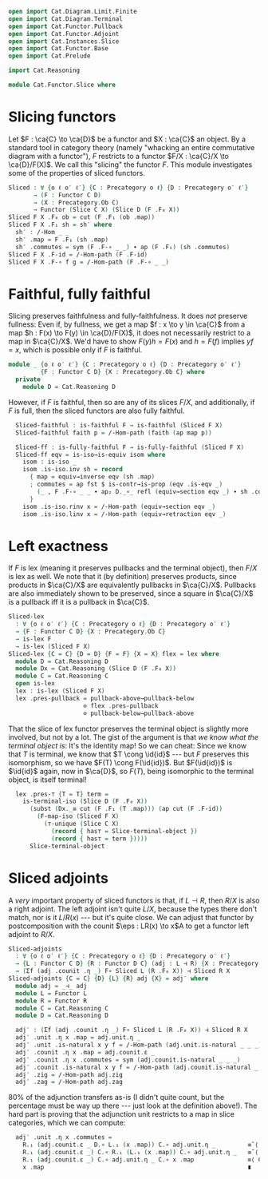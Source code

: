 ```agda
open import Cat.Diagram.Limit.Finite
open import Cat.Diagram.Terminal
open import Cat.Functor.Pullback
open import Cat.Functor.Adjoint
open import Cat.Instances.Slice
open import Cat.Functor.Base
open import Cat.Prelude

import Cat.Reasoning

module Cat.Functor.Slice where
```

# Slicing functors

Let $F : \ca{C} \to \ca{D}$ be a functor and $X : \ca{C}$ an object. By
a standard tool in category theory (namely "whacking an entire
commutative diagram with a functor"), $F$ restricts to a functor $F/X :
\ca{C}/X \to \ca{D}/F(X)$. We call this "slicing" the functor $F$. This
module investigates some of the properties of sliced functors.

<!--
```agda
open Functor
open /-Obj
open /-Hom
open _=>_
open _⊣_
```
-->

```agda
Sliced : ∀ {o ℓ o′ ℓ′} {C : Precategory o ℓ} {D : Precategory o′ ℓ′}
       → (F : Functor C D)
       → (X : Precategory.Ob C)
       → Functor (Slice C X) (Slice D (F .F₀ X))
Sliced F X .F₀ ob = cut (F .F₁ (ob .map))
Sliced F X .F₁ sh = sh′ where
  sh′ : /-Hom _ _
  sh′ .map = F .F₁ (sh .map)
  sh′ .commutes = sym (F .F-∘ _ _) ∙ ap (F .F₁) (sh .commutes)
Sliced F X .F-id = /-Hom-path (F .F-id)
Sliced F X .F-∘ f g = /-Hom-path (F .F-∘ _ _)
```

# Faithful, fully faithful

Slicing preserves faithfulness and fully-faithfulness. It does _not_
preserve fullness: Even if, by fullness, we get a map $f : x \to y \in
\ca{C}$ from a map $h : F(x) \to F(y) \in \ca{D}/F(X)$, it does not
necessarily restrict to a map in $\ca{C}/X$. We'd have to show
$F(y)h=F(x)$ and $h=F(f)$ implies $yf=x$, which is possible only if $F$
is faithful.

```agda
module _ {o ℓ o′ ℓ′} {C : Precategory o ℓ} {D : Precategory o′ ℓ′}
         {F : Functor C D} {X : Precategory.Ob C} where
  private
    module D = Cat.Reasoning D
```

However, if $F$ is faithful, then so are any of its slices $F/X$, and
additionally, if $F$ is full, then the sliced functors are also fully
faithful.

```agda
  Sliced-faithful : is-faithful F → is-faithful (Sliced F X)
  Sliced-faithful faith p = /-Hom-path (faith (ap map p))

  Sliced-ff : is-fully-faithful F → is-fully-faithful (Sliced F X)
  Sliced-ff eqv = is-iso→is-equiv isom where
    isom : is-iso _
    isom .is-iso.inv sh = record
      { map = equiv→inverse eqv (sh .map)
      ; commutes = ap fst $ is-contr→is-prop (eqv .is-eqv _)
        (_ , F .F-∘ _ _ ∙ ap₂ D._∘_ refl (equiv→section eqv _) ∙ sh .commutes) (_ , refl)
      }
    isom .is-iso.rinv x = /-Hom-path (equiv→section eqv _)
    isom .is-iso.linv x = /-Hom-path (equiv→retraction eqv _)
```

# Left exactness

If $F$ is lex (meaning it preserves pullbacks and the terminal object),
then $F/X$ is lex as well. We note that it (by definition) preserves
products, since products in $\ca{C}/X$ are equivalently pullbacks in
$\ca{C}/X$. Pullbacks are also immediately shown to be preserved, since
a square in $\ca{C}/X$ is a pullback iff it is a pullback in $\ca{C}$.

```agda
Sliced-lex
  : ∀ {o ℓ o′ ℓ′} {C : Precategory o ℓ} {D : Precategory o′ ℓ′}
  → {F : Functor C D} {X : Precategory.Ob C}
  → is-lex F
  → is-lex (Sliced F X)
Sliced-lex {C = C} {D = D} {F = F} {X = X} flex = lex where
  module D = Cat.Reasoning D
  module Dx = Cat.Reasoning (Slice D (F .F₀ X))
  module C = Cat.Reasoning C
  open is-lex
  lex : is-lex (Sliced F X)
  lex .pres-pullback = pullback-above→pullback-below
                     ⊙ flex .pres-pullback
                     ⊙ pullback-below→pullback-above
```

That the slice of lex functor preserves the terminal object is slightly
more involved, but not by a lot. The gist of the argument is that _we
know what the terminal object is_: It's the identity map! So we can
cheat: Since we know that $T$ is terminal, we know that $T \cong
\id{id}$ --- but $F$ preserves this isomorphism, so we have $F(T) \cong
F(\id{id})$. But $F(\id{id})$ is $\id{id}$ again, now in $\ca{D}$, so
$F(T)$, being isomorphic to the terminal object, is itself terminal!

```agda
  lex .pres-⊤ {T = T} term =
    is-terminal-iso (Slice D (F .F₀ X))
      (subst (Dx._≅ cut (F .F₁ (T .map))) (ap cut (F .F-id))
        (F-map-iso (Sliced F X)
          (⊤-unique (Slice C X)
            (record { has⊤ = Slice-terminal-object })
            (record { has⊤ = term }))))
      Slice-terminal-object
```

# Sliced adjoints

A _very_ important property of sliced functors is that, if $L \dashv R$,
then $R/X$ is also a right adjoint. The left adjoint isn't quite $L/X$,
because the types there don't match, nor is it $L/R(x)$ --- but it's
quite close. We can adjust that functor by postcomposition with the
counit $\eps : LR(x) \to x$A to get a functor left adjoint to $R/X$.

```agda
Sliced-adjoints
  : ∀ {o ℓ o′ ℓ′} {C : Precategory o ℓ} {D : Precategory o′ ℓ′}
  → {L : Functor C D} {R : Functor D C} (adj : L ⊣ R) {X : Precategory.Ob D}
  → (Σf (adj .counit .η _) F∘ Sliced L (R .F₀ X)) ⊣ Sliced R X
Sliced-adjoints {C = C} {D} {L} {R} adj {X} = adj′ where
  module adj = _⊣_ adj
  module L = Functor L
  module R = Functor R
  module C = Cat.Reasoning C
  module D = Cat.Reasoning D

  adj′ : (Σf (adj .counit .η _) F∘ Sliced L (R .F₀ X)) ⊣ Sliced R X
  adj′ .unit .η x .map = adj.unit.η _
  adj′ .unit .is-natural x y f = /-Hom-path (adj.unit.is-natural _ _ _)
  adj′ .counit .η x .map = adj.counit.ε _
  adj′ .counit .η x .commutes = sym (adj.counit.is-natural _ _ _)
  adj′ .counit .is-natural x y f = /-Hom-path (adj.counit.is-natural _ _ _)
  adj′ .zig = /-Hom-path adj.zig
  adj′ .zag = /-Hom-path adj.zag
```

80% of the adjunction transfers as-is (I didn't quite count, but the
percentage must be way up there --- just look at the definition above!).
The hard part is proving that the adjunction unit restricts to a map in
slice categories, which we can compute:

```agda
  adj′ .unit .η x .commutes =
    R.₁ (adj.counit.ε _ D.∘ L.₁ (x .map)) C.∘ adj.unit.η _         ≡˘⟨ C.pulll (sym (R.F-∘ _ _)) ⟩
    R.₁ (adj.counit.ε _) C.∘ R.₁ (L.₁ (x .map)) C.∘ adj.unit.η _   ≡˘⟨ ap (R.₁ _ C.∘_) (adj.unit.is-natural _ _ _) ⟩
    R.₁ (adj.counit.ε _) C.∘ adj.unit.η _ C.∘ x .map               ≡⟨ C.cancell adj.zag ⟩
    x .map                                                         ∎
```
